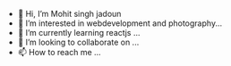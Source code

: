 - 👋 Hi, I’m Mohit singh jadoun
- 👀 I’m interested in webdevelopment and photography...
- 🌱 I’m currently learning reactjs ...
- 💞️ I’m looking to collaborate on ...
- 📫 How to reach me ...

<!---
Mohitjadon182/Mohitjadon182 is a ✨ special ✨ repository because its `README.md` (this file) appears on your GitHub profile.
You can click the Preview link to take a look at your changes.
--->
